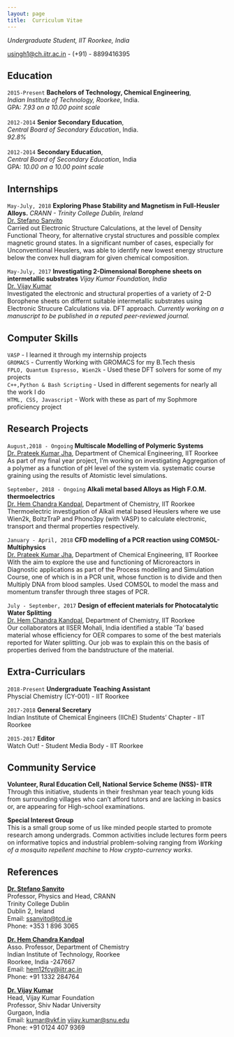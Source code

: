 ```yaml
---
layout: page
title:  Curriculum Vitae
---
```

*Undergraduate Student, IIT Roorkee, India*

<a href="mailto:usingh1@ch.iitr.ac.in">usingh1@ch.iitr.ac.in</a> - (+91) - 8899416395

## Education

`2015-Present`
**Bachelors of Technology, Chemical Engineering**, <br/>*Indian Institute of Technology, Roorkee*, India.
<br/>GPA: *7.93 on a 10.00 point scale*<br/><br/>
`2012-2014`
**Senior Secondary Education**, <br/>*Central Board of Secondary Education*, India.
<br/>*92.8%*<br/><br/>
`2012-2014`
**Secondary Education**, <br/>*Central Board of Secondary Education*, India
<br/>GPA: *10.00 on a 10.00 point scale*<br/>

## Internships

`May-July, 2018`
**Exploring Phase Stability and Magnetism in Full-Heusler Alloys.** *CRANN - Trinity College Dublin, Ireland* <br/>
<a href="https://scholar.google.com/citations?user=EUXp2J0AAAAJ&hl=en">Dr. Stefano Sanvito</a> <br/>
Carried out Electronic Structure Calculations, at the level of Density Functional Theory, for alternative crystal structures and possible complex magnetic ground states. In a significant number of cases, especially for Unconventional Heuslers, was able to identify new lowest energy structure below the convex hull diagram for given chemical composition.<br/>

`May-July, 2017`
**Investigating 2-Dimensional Borophene sheets on intermetallic substrates** *Vijay Kumar Foundation, India* <br/>
<a href="https://scholar.google.co.in/citations?user=Uq92p1kAAAAJ&hl=en">Dr. Vijay Kumar</a> <br/>
Investigated the electronic and structural properties of a variety of 2-D Borophene sheets on differnt suitable intermetallic substrates using Electronic Strucure Calculations via. DFT approach. *Currently working on a manuscript to be published in a reputed peer-reviewed journal.*<br/>

## Computer Skills

`VASP` - I learned it through my internship projects <br/>
`GROMACS` - Currently Working with GROMACS for my B.Tech thesis <br/>
`FPLO, Quantum Espresso, Wien2k` - Used these DFT solvers for some of my projects <br/>
`C++,Python & Bash Scripting` - Used in different segements for nearly all the work I do <br/>
`HTML, CSS, Javascript` - Work with these as part of my Sophmore proficiency project <br/>

## Research Projects

`August,2018 - Ongoing` **Multiscale Modelling of Polymeric Systems** <br/>
<a href="https://scholar.google.co.in/citations?user=SAgH8nsAAAAJ&hl=en">Dr. Prateek Kumar Jha</a>, Department of Chemical Engineering, IIT Roorkee <br/>
As part of my final year project, I’m working on investigating Aggregation of a polymer as a
function of pH level of the system via. systematic course graining using the results of Atomistic level
simulations.

`September, 2018 - Ongoing` **Alkali metal based Alloys as High F.O.M. thermoelectrics** <br/>
<a href="https://scholar.google.co.in/citations?user=0QZudlsAAAAJ&hl=en">Dr. Hem Chandra Kandpal</a>, Department of Chemistry, IIT Roorkee <br/>
Thermoelectric investigation of Alkali metal based Heuslers where we use Wien2k, BoltzTraP and
Phono3py (with VASP) to calculate electronic, transport and thermal properties respectively.

`January - April, 2018` **CFD modelling of a PCR reaction using COMSOL-Multiphysics** <br/>
<a href="https://scholar.google.co.in/citations?user=SAgH8nsAAAAJ&hl=en">Dr. Prateek Kumar Jha</a>, Department of Chemical Engineering, IIT Roorkee <br/>
With the aim to explore the use and functioning of Microreactors in Diagnostic applications as part
of the Process modelling and Simulation Course, one of which is in a PCR unit, whose function is to
divide and then Multiply DNA from blood samples. Used COMSOL to model the mass and momentum transfer through three stages of PCR.

`July - September, 2017` **Design of effecient materials for Photocatalytic Water Splitting** <br/>
<a href="https://scholar.google.co.in/citations?user=0QZudlsAAAAJ&hl=en">Dr. Hem Chandra Kandpal</a>, Department of Chemistry, IIT Roorkee <br/>
Our collaborators at IISER Mohali, India identified a stable ’Ta’ based material whose efficiency for
OER compares to some of the best materials reported for Water splitting. Our job was to explain
this on the basis of properties derived from the bandstructure of the material.

##  Extra-Curriculars

`2018-Present` **Undergraduate Teaching Assistant** <br/>
Physcial Chemistry (CY-001) - IIT Roorkee <br/>

`2017-2018` **General Secretary** <br/>
Indian Institute of Chemical Engineers (IIChE) Students’ Chapter - IIT Roorkee <br/>

`2015-2017` **Editor** <br/>
Watch Out! - Student Media Body - IIT Roorkee <br/>

## Community Service

**Volunteer, Rural Education Cell, National Service Scheme (NSS)- IITR** <br/>
Through this initiative, students in their freshman year teach young kids from surrounding villages
who can’t afford tutors and are lacking in basics or, are appearing for High-school examinations. <br/>

**Special Interest Group** <br/>
This is a small group some of us like minded people started to promote research among undergrads.
Common activities include lectures form peers on informative topics and industrial problem-solving
ranging from *Working of a mosquito repellent machine* to *How crypto-currency works*.

## References

**<a href="https://scholar.google.com/citations?user=EUXp2J0AAAAJ&hl=en">Dr. Stefano Sanvito</a>**                                      
Professor, Physics and Head, CRANN                       
Trinity College Dublin                                   
Dublin 2, Ireland                                        
Email: ssanvito@tcd.ie                                  
Phone: +353 1 896 3065                                  

**<a href="https://scholar.google.co.in/citations?user=0QZudlsAAAAJ&hl=en">Dr. Hem Chandra Kandpal</a>** <br/>
Asso. Professor, Department of Chemistry <br/>
Indian Institute of Technology, Roorkee <br/>
Roorkee, India -247667 <br/>
Email: hem12fcy@iitr.ac.in <br/>
Phone: +91 1332 284764 <br/>
 
**<a href="https://scholar.google.co.in/citations?user=Uq92p1kAAAAJ&hl=en">Dr. Vijay Kumar</a>** <br/>
Head, Vijay Kumar Foundation <br/>
Professor, Shiv Nadar University <br/>
Gurgaon, India <br/>
Email: kumar@vkf.in vijay.kumar@snu.edu <br/>
Phone: +91 0124 407 9369 <br/>
